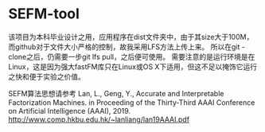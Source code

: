 # SEFM-tool
该项目为本科毕业设计之用，应用程序在dist文件夹中，由于其size大于100M，而github对于文件大小严格的控制，故我采用LFS方法上传上来。
所以在git -clone之后，仍需要一步git lfs pull，之后便可使用。
需要注意的是运行环境是在Linux，这是因为强大fastFM库只在Linux或OS X下适用，但这不足以掩饰它运行之快和便于实验之价值。

SEFM算法思想请参考 Lan, L., Geng, Y., Accurate and Interpretable Factorization Machines. in Proceeding of the Thirty-Third AAAI Conference on Artificial Intelligence (AAAI), 2019. http://www.comp.hkbu.edu.hk/~lanliang/lan19AAAI.pdf
